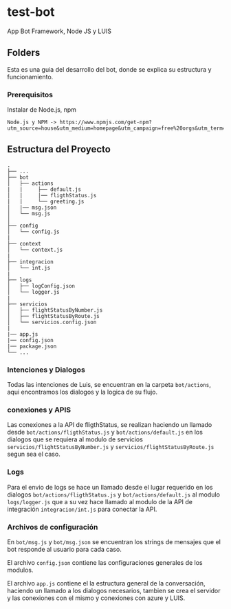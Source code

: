 # test-bot

App Bot Framework, Node JS y LUIS

## Folders 

Esta es una guia del desarrollo del bot, donde se explica su estructura y funcionamiento.

### Prerequisitos

Instalar de Node.js, npm

```
Node.js y NPM -> https://www.npmjs.com/get-npm?utm_source=house&utm_medium=homepage&utm_campaign=free%20orgs&utm_term=Install%20npm
```

## Estructura del Proyecto
    .
    ├── ...
    ├── bot                     
    │   ├── actions
    |   |     ├── default.js        
    │   |     |── fligthStatus.js   
    |   |     └── greeting.js       
    │   |── msg.json 
    │   └── msg.js              
    │         
    ├── config                  
    │   └── config.js           
    |
    ├── context                 
    │   └── context.js                
    |
    ├── integracion                    
    │   └── int.js               
    |
    ├── logs                    
    │   ├── logConfig.json         
    │   └── logger.js                
    |
    ├── servicios                    
    │   ├── flightStatusByNumber.js
    │   ├── flightStatusByRoute.js
    │   └── servicios.config.json
    |
    |── app.js
    |── config.json
    |── package.json
    └── ...

### Intenciones y Dialogos
Todas las intenciones de Luis, se encuentran en la carpeta `bot/actions`, aqui encontramos los dialogos y la logica de su flujo.
    
### conexiones y APIS
Las conexiones a la API de fligthStatus, se realizan haciendo un llamado desde `bot/actions/fligthStatus.js` y `bot/actions/default.js` en los dialogos que se requiera al modulo de servicios `servicios/flightStatusByNumber.js` y `servicios/flightStatusByRoute.js` segun sea el caso.

### Logs
Para el envio de logs se hace un llamado desde el lugar requerido en los dialogos `bot/actions/fligthStatus.js` y `bot/actions/default.js` al modulo `logs/logger.js` que a su vez hace llamado al modulo de la API de integración `integracion/int.js` para conectar la API.

### Archivos de configuración
En `bot/msg.js` y `bot/msg.json` se encuentran los strings de mensajes que el bot responde al usuario para cada caso.

El archivo `config.json` contiene las configuraciones generales de los modulos.

El archivo `app.js` contiene el la estructura general de la conversación, haciendo un llamado a los dialogos necesarios, tambien se crea el servidor y las conexiones con el mismo y conexiones con azure y LUIS.

